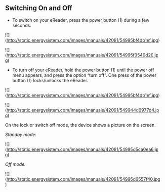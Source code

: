 ## Switching On and Off

- To switch on your eReader, press the power button (1) during a few seconds. 

![] (http://static.energysistem.com/images/manuals/42091/54995bf4db1ef.jpg)

![] (http://static.energysistem.com/images/manuals/42091/54995f0540d20.jpg)

- To turn off your eReader, hold the power button (1) until the power off menu appears, and press the option “turn off”. One press of the power button (1) locks/unlocks the eReader. 

![] (http://static.energysistem.com/images/manuals/42091/54995bf4db1ef.jpg)

![] (http://static.energysistem.com/images/manuals/42091/549944d0977d4.jpg)

On the lock or switch off mode, the device shows a picture on the screen.

*Standby mode:*

![] (http://static.energysistem.com/images/manuals/42091/54995d5ca0ea6.jpg)

*Off mode:*

![] (http://static.energysistem.com/images/manuals/42091/54995d6557f40.jpg)


